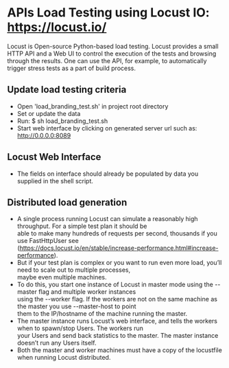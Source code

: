 # APIs Load Testing using Locust IO: https://locust.io/
Locust is Open-source Python-based load testing. Locust provides a small HTTP API and a Web UI to control the 
execution of the tests and browsing through the results. One can use the API, for example, to automatically 
trigger stress tests as a part of build process.

## Update load testing criteria
* Open 'load_branding_test.sh' in project root directory
* Set or update the data
* Run: $ sh load_branding_test.sh
* Start web interface by clicking on generated server url such as: http://0.0.0.0:8089

## Locust Web Interface
* The fields on interface should already be populated by data you supplied in the shell script.

## Distributed load generation
* A single process running Locust can simulate a reasonably high throughput. For a simple test plan it should be  
  able to make many hundreds of requests per second, thousands if you use FastHttpUser see  
  (https://docs.locust.io/en/stable/increase-performance.html#increase-performance).
* But if your test plan is complex or you want to run even more load, you’ll need to scale out to multiple processes,  
  maybe even multiple machines.
* To do this, you start one instance of Locust in master mode using the --master flag and multiple worker instances   
  using the --worker flag. If the workers are not on the same machine as the master you use --master-host to point   
  them to the IP/hostname of the machine running the master.
* The master instance runs Locust’s web interface, and tells the workers when to spawn/stop Users. The workers run   
  your Users and send back statistics to the master. The master instance doesn’t run any Users itself.
* Both the master and worker machines must have a copy of the locustfile when running Locust distributed.